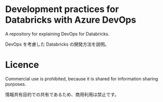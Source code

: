# Development practices for Databricks with Azure DevOps 

A repository for explaining DevOps for Databricks.

DevOps を考慮した Databricks の開発方法を説明。

# Licence

Commercial use is prohibited, because it is shared for information sharing purposes.

情報共有目的での共有であるため、商用利用は禁止です。
